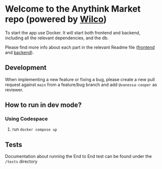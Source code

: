# Welcome to the Anythink Market repo (powered by [Wilco](https://www.trywilco.com))
 
To start the app use Docker. It will start both frontend and backend, including all the relevant dependencies, and the db.

Please find more info about each part in the relevant Readme file ([frontend](frontend/readme.md) and [backend](backend/README.md)).

## Development

When implementing a new feature or fixing a bug, please create a new pull request against `main` from a feature/bug branch and add `@vanessa-cooper` as reviewer.

## How to run in dev mode?

### Using Codespace
1.  run `docker compose up`

## Tests
Documentation about running the End to End test can be found under the `/tests` directory
